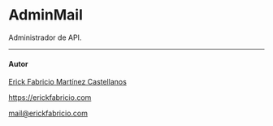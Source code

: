 # AdminMail

Administrador de API.

------------
#### Autor
[Erick Fabricio Martínez Castellanos](https://erickfabricio.com)

<https://erickfabricio.com>

<mail@erickfabricio.com>